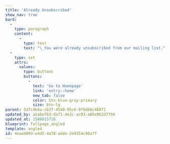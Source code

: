 ```yaml
---
title: 'Already Unsubscribed'
show_nav: true
bard:
  -
    type: paragraph
    content:
      -
        type: text
        text: "\_You were already unsubscribed from our mailing list."
  -
    type: set
    attrs:
      values:
        type: buttons
        buttons:
          -
            text: 'Go to Homepage'
            link: 'entry::home'
            new_tab: false
            color: btn-blue-gray-primary
            size: btn-lg
parent: 5d7c4b4a-cb3f-4540-95c6-9f8d66c480f1
updated_by: a2a6e7b3-daf1-4e3c-ac03-a05e962d7794
updated_at: 1588815716
blueprint: fullpage_angled
template: angled
id: 4eaed693-e4d5-4a78-adde-2e9354c98a7f
---
```

